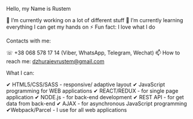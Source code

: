 Hello, my Name is Rustem

🔭 I’m currently working on a lot of different stuff
🌱 I’m currently learning everything I can get my hands on
⚡ Fun fact: I love what I do

Contacts with me:

☏ +38 068 578 17 14 (Viber, WhatsApp, Telegram, Wechat)
📫 How to reach me: dzhuraievrustem@gmail.com

What I can:

✔ HTML5/CSS/SASS - responsive/ adaptive layout
✔ JavaScript programming for WEB applications
✔ REACT/REDUX - for single page application
✔ NODE.js - for back-end development
✔ REST API - for get data from back-end
✔ AJAX - for asynchronous JavaScript programming
✔Webpack/Parcel - I use for all web applications
